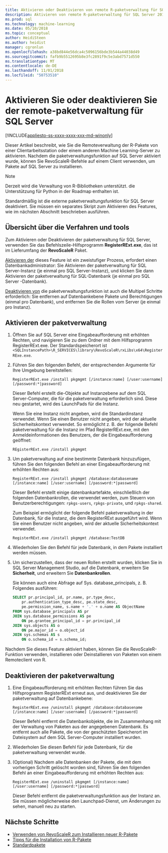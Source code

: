 ```yaml
---
title: Aktivieren oder Deaktivieren von remote R-paketverwaltung für SQL Server Machine Learning | Microsoft-Dokumentation
description: Aktivieren von remote R-paketverwaltung für SQL Server 2016 R Services oder SQL Server 2017-Machine Learning Services (Datenbankintern)
ms.prod: sql
ms.technology: machine-learning
ms.date: 05/10/2018
ms.topic: conceptual
author: HeidiSteen
ms.author: heidist
manager: cgronlun
ms.openlocfilehash: a38bd844e56dca4c5096156bde3b544a44038d49
ms.sourcegitcommit: fafb9b5512695b8e3fc2891f9c5e3abd7571d550
ms.translationtype: MT
ms.contentlocale: de-DE
ms.lasthandoff: 11/01/2018
ms.locfileid: "50753510"
---
```

# <a name="enable-or-disable-remote-package-management-for-sql-server"></a>Aktivieren Sie oder deaktivieren Sie der remote-paketverwaltung für SQL Server
[!INCLUDE[appliesto-ss-xxxx-xxxx-xxx-md-winonly](../../includes/appliesto-ss-xxxx-xxxx-xxx-md-winonly.md)]

Dieser Artikel beschreibt, wie Sie die Remoteverwaltung der R-Pakete von einer Clientarbeitsstation oder einem anderen Machine Learning-Server zu aktivieren. Nachdem die paketverwaltungsfunktion auf SQL Server aktiviert wurde, können Sie RevoScaleR-Befehle auf einem Client verwenden, um Pakete auf SQL Server zu installieren.

> [!NOTE]
> Derzeit wird die Verwaltung von R-Bibliotheken unterstützt. die Unterstützung für Python in der Roadmap enthalten ist.

Standardmäßig ist die externe paketverwaltungsfunktion für SQL Server deaktiviert. Sie müssen ein separates Skript zum Aktivieren des Features, wie im nächsten Abschnitt beschrieben ausführen.

## <a name="overview-of-process-and-tools"></a>Übersicht über die Verfahren und tools

Zum Aktivieren oder Deaktivieren der paketverwaltung für SQL Server, verwenden Sie das Befehlszeile-Hilfsprogramm **RegisterRExt.exe**, das ist im Lieferumfang der **RevoScaleR** Paket.

[Aktivieren der](#bkmk_enable) dieses Feature ist ein zweistufiger Prozess, erfordert einen Datenbankadministrator: Sie Aktivieren der paketverwaltung für SQL Server-Instanz (je einmal pro SQL Server-Instanz), und klicken Sie dann Aktivieren der paketverwaltung für SQL-Datenbank (je einmal pro SQL Server -Datenbank).

[Deaktivieren von](#bkmk_disable) die paketverwaltungsfunktion ist auch die Multipel Schritte erforderlich: Sie entfernen auf Datenbankebene Pakete und Berechtigungen (einmal pro Datenbank), und entfernen Sie die Rollen vom Server (je einmal pro Instanz).

## <a name="bkmk_enable"></a> Aktivieren der paketverwaltung

1. Öffnen Sie auf SQL Server eine Eingabeaufforderung mit erhöhten Rechten, und navigieren Sie zu dem Ordner mit dem Hilfsprogramm RegisterRExt.exe. Der Standardspeicherort ist `<SQLInstancePath>\R_SERVICES\library\RevoScaleR\rxLibs\x64\RegisterRExe.exe`.

2. Führen Sie den folgenden Befehl, der entsprechenden Argumente für Ihre Umgebung bereitstellen:

    `RegisterRExt.exe /install pkgmgmt [/instance:name] [/user:username] [/password:*|password]`

    Dieser Befehl erstellt die-Objekte auf Instanzebene auf dem SQL Server-Computer, die für die paketverwaltung erforderlich sind. Diese neu gestartet, wird des LaunchPads für die Instanz.

    Wenn Sie eine Instanz nicht angeben, wird die Standardinstanz verwendet. Wenn Sie einen Benutzer nicht angeben, wird der aktuelle Sicherheitskontext verwendet. So ermöglicht z. B. der folgende Befehl paketverwaltung für die Instanz im Pfad RegisterRExt.exe, mit den Anmeldeinformationen des Benutzers, der die Eingabeaufforderung geöffnet:

    `REgisterRExt.exe /install pkgmgmt`

3. Um paketverwaltung auf eine bestimmte Datenbank hinzuzufügen, führen Sie den folgenden Befehl an einer Eingabeaufforderung mit erhöhten Rechten aus:

    `RegisterRExt.exe /install pkgmgmt /database:databasename [/instance:name] [/user:username] [/password:*|password]`
   
    Dieser Befehl erstellt einige datenbankartefakte, einschließlich der folgenden Datenbankrollen, die verwendet werden, zum Steuern von Benutzerberechtigungen: `rpkgs-users`, `rpkgs-private`, und `rpkgs-shared`.

    Zum Beispiel ermöglicht der folgende Befehl paketverwaltung in der Datenbank, für die Instanz, die dem RegisterRExt ausgeführt wird. Wenn Sie einen Benutzer nicht angeben, wird der aktuelle Sicherheitskontext verwendet.

    `RegisterRExt.exe /install pkgmgmt /database:TestDB`

4. Wiederholen Sie den Befehl für jede Datenbank, in dem Pakete installiert werden müssen.

5. Um sicherzustellen, dass der neuen Rollen erstellt wurden, klicken Sie in SQL Server Management Studio, auf die Datenbank, erweitern Sie **Sicherheit**, und erweitern Sie **Datenbankrollen**.

    Sie können auch eine Abfrage auf Sys. database_principals, z. B. Folgendes ausführen:

    ```SQL
    SELECT pr.principal_id, pr.name, pr.type_desc,   
        pr.authentication_type_desc, pe.state_desc,   
        pe.permission_name, s.name + '.' + o.name AS ObjectName  
    FROM sys.database_principals AS pr  
    JOIN sys.database_permissions AS pe  
        ON pe.grantee_principal_id = pr.principal_id  
    JOIN sys.objects AS o  
        ON pe.major_id = o.object_id  
    JOIN sys.schemas AS s  
        ON o.schema_id = s.schema_id;
    ```

Nachdem Sie dieses Feature aktiviert haben, können Sie die RevoScaleR-Funktion verwenden, installieren oder Deinstallieren von Paketen von einem Remoteclient von R.

## <a name="bkmk_disable"></a> Deaktivieren der paketverwaltung

1. Eine Eingabeaufforderung mit erhöhten Rechten führen Sie das Hilfsprogramm RegisterRExt erneut aus, und deaktivieren Sie der paketverwaltung auf Datenbankebene:

    `RegisterRExt.exe /uninstall pkgmgmt /database:databasename [/instance:name] [/user:username] [/password:*|password]`

    Dieser Befehl entfernt die Datenbankobjekte, die im Zusammenhang mit der Verwaltung von Paketen aus der angegebenen Datenbank. Es entfernt auch alle Pakete, die von der geschützten Speicherort im Dateisystem auf dem SQL Server-Computer installiert wurden.

2. Wiederholen Sie diesen Befehl für jede Datenbank, für die paketverwaltung verwendet wurde.

3.  (Optional) Nachdem alle Datenbanken der Pakete, die mit dem vorherigen Schritt gelöscht worden sind, führen Sie den folgenden Befehl an einer Eingabeaufforderung mit erhöhten Rechten aus:

    `RegisterRExt.exe /uninstall pkgmgmt [/instance:name] [/user:username] [/password:*|password]`

    Dieser Befehl entfernt die paketverwaltungsfunktion aus der Instanz an. Sie müssen möglicherweise den Launchpad-Dienst, um Änderungen zu sehen, manuell neu zu starten.

## <a name="next-steps"></a>Nächste Schritte

+ [Verwenden von RevoScaleR zum Installieren neuer R-Pakete](use-revoscaler-to-manage-r-packages.md)
+ [Tipps für die Installation von R-Pakete](packages-installed-in-user-libraries.md)
+ [Standardpakete](installing-and-managing-r-packages.md)

